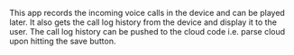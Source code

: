 This app records the incoming voice calls in the device and can be played later.
It also gets the call log history from the device and display it to the user.
The call log history can be pushed to the cloud code i.e. parse cloud upon hitting the save button.
